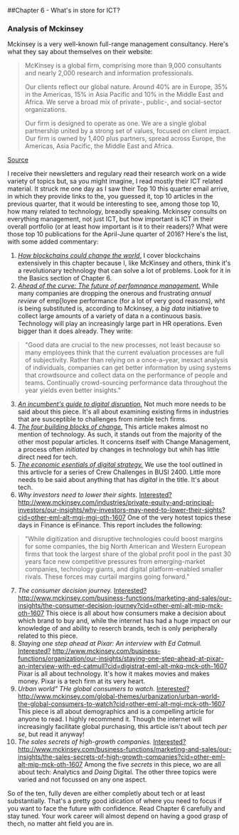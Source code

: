  ##Chapter 6 - What's in store for ICT?
 
 ### Analysis of Mckinsey
 
 Mckinsey is a very well-known full-range management consultancy. Here's what they say about themselves on their website:
 
>McKinsey is a global firm, comprising more than 9,000 consultants and nearly 2,000 research and information professionals.
>
>Our clients reflect our global nature. Around 40% are in Europe, 35% in the Americas, 15% in Asia Pacific and 10% in the Middle East and Africa. We serve a broad mix of private-, public-, and social-sector organizations.
>
>Our firm is designed to operate as one. We are a single global partnership united by a strong set of values, focused on client impact. Our firm is owned by 1,400 plus partners,  spread across Europe, the Americas, Asia Pacific, the Middle East and Africa.

<a class="underlined-link" href="http://www.mckinsey.com/about-us/who-we-are" target="_blank">Source</a>

I receive their newsletters and regulary read their research work on a wide variety of topics but, sa you might imagine, I read mostly their ICT related material. It struck me one day as I saw their Top 10 this quarter email arrive, in which they provide links to the, you guessed it, top 10 articles in the previous quarter, that it would be interesting to see, among those top 10, how many related to technology, breaodly speaking. Mckinsey consults on everything management, not just ICT, but how important is ICT in their overall portfolio (or at least how important is it to their readers)? What were those top 10 publications for the April-June quarter of 2016? Here's the list, with some added commentary:

1. <a class="underlined-link" href="http://www.mckinsey.com/industries/high-tech/our-insights/how-blockchains-could-change-the-world?cid=other-eml-alt-mip-mck-oth-1607" target="_blank">*How blockchains could change the world*.</a>   I cover blockchains extensively in this chapter because I, like McKinsey and others, think it's a revolutionary technology that can solve a lot of problems. Look for it in the Basics section of Chapter 6.
2. <a class="underlined-link" href="http://www.mckinsey.com/business-functions/organization/our-insights/ahead-of-the-curve-the-future-of-performance-management?cid=other-eml-alt-mkq-mck-oth-1607" target="_blank">*Ahead of the curve: The future of perfomnance management.*</a> While many companies are dropping the onerous and frustrating *annual review* of emp[loyee performance (for a lot of very good reasons), wht is being substituted is, according to Mckinsey, a *big data* initiative to collect large amounts of a variety of data n a continuous basis. Technology will play an increasingly large part in HR operations. Even bigger than it does already. They write: 
>"Good data are crucial to the new processes, not least because so many employees think that the current evaluation processes are full of subjectivity. Rather than relying on a once-a-year, inexact analysis of individuals, companies can get better information by using systems that crowdsource and collect data on the performance of people and teams. Continually crowd-sourcing performance data throughout the year yields even better insights." 
3. <a class="underlined-link" href="http://www.mckinsey.com/business-functions/strategy-and-corporate-finance/our-insights/an-incumbents-guide-to-digital-disruption?cid=digistrat-eml-alt-mkq-mck-oth-1607" target="_blank">*An incumbent's guide to digital disruption.*</a> Not much more needs to be said about this piece. It's all about examining existing firms in industries that are susceptible to challenges from nimble tech firms.
4. <a class="underlined-link" href="http://www.mckinsey.com/business-functions/organization/our-insights/the-four-building-blocks--of-change?cid=other-eml-alt-mkq-mck-oth-1607" target="_blank">*The four building blocks of change.*</a>  This article makes almost no mention of technology. As such, it stands out from the majority of the other most popular articles. It concerns itself with Change Management, a process often *initiated* by changes in technology but whih has little direct need for tech. 
5. <a class="underlined-link" href="http://www.mckinsey.com/business-functions/strategy-and-corporate-finance/our-insights/the-economic-essentials-of-digital-strategy?cid=strategy-eml-alt-mkq-mck-oth-1607" target="_blank">*The economic esentials of digital strategy.*</a> We use the tool outlined in this artivcle for a series of Crew Challenges in BUSI 2400. Little more needs to be said about anything that has *digital* in the title. It's about tech. 
6. *Why investors need to lower their sights.* <a class="underlined-link" href="" target="_blank">Interested?</a>  http://www.mckinsey.com/industries/private-equity-and-principal-investors/our-insights/why-investors-may-need-to-lower-their-sights?cid=other-eml-alt-mgi-mgi-oth-1607  One of the very hotest topics these days in Finance is eFinance. This report includes the following: 
>"While digitization and disruptive technologies could boost margins for some companies, the big North American and Western European firms that took the largest share of the global profit pool in the past 30 years face new competitive pressures from emerging-market companies, technology giants, and digital platform-enabled smaller rivals. These forces may curtail margins going forward."
7. *The consumer decision journey.*  <a class="underlined-link" href="" target="_blank">Interested?</a>  http://www.mckinsey.com/business-functions/marketing-and-sales/our-insights/the-consumer-decision-journey?cid=other-eml-alt-mip-mck-oth-1607  This oiece is all about how consumers make a decision about which brand to buy and, while the internet has had a huge impact on our knowledge of and ability to reserch brands, tech is only peripherally related to this piece.
8. *Staying one step ahead at Pixar: An interview with Ed Catmull.*  <a class="underlined-link" href="" target="_blank">Interested?</a>  http://www.mckinsey.com/business-functions/organization/our-insights/staying-one-step-ahead-at-pixar-an-interview-with-ed-catmull?cid=digistrat-eml-alt-mkq-mck-oth-1607 Pixar is all about technology. It's how it makes movies and makes money. Pixar is a tech firm at its very heart. 
9. *Urban world" THe global consumers to watch.*  <a class="underlined-link" href="" target="_blank">Interested?</a>  http://www.mckinsey.com/global-themes/urbanization/urban-world-the-global-consumers-to-watch?cid=other-eml-alt-mgi-mck-oth-1607  This piece is all about demographics and is a compelling article for anyone to read. I highly recommend it. Though the internet will increasingly facilitate global purchasing, this article isn't about tech *per se*, but read it anyway! 
10. *The sales secrets of high-growth companies.* <a class="underlined-link" href="" target="_blank">Interested?</a>   http://www.mckinsey.com/business-functions/marketing-and-sales/our-insights/the-sales-secrets-of-high-growth-companies?cid=other-eml-alt-mip-mck-oth-1607  Among the five *secrets* in this piece, wo are all about tech: Analytics and *Doing* Digital. The other three topics were varied and not focussed on any one aspect. 

So of the ten, fully deven are either completly about tech or at least substantially. That's a pretty good idication of where you need to focus if you want to face the future with confidence. Read Chapter 6 carefully and stay tuned. Your work career will almost depend on having a good grasp of thech, no matter aht field you are in. 
 

